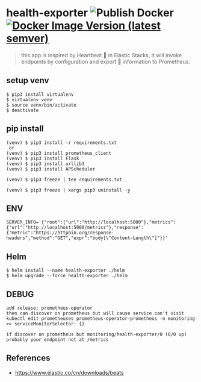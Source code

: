 # health-exporter ![Publish Docker](https://github.com/Jian-Min-Huang/health-exporter/workflows/Publish%20Docker/badge.svg?branch=master&event=push) [![Docker Image Version (latest semver)](https://img.shields.io/docker/v/jianminhuang/health-exporter)](https://hub.docker.com/r/jianminhuang/health-exporter)
> this app is inspired by Heartbeat 💓 in Elastic Stacks, it will invoke endpoints by configuration and export 🔀 information to Prometheus.

## setup venv
```
$ pip3 install virtualenv
$ virtualenv venv
$ source venv/bin/activate
$ deactivate
```

## pip install
```
(venv) $ pip3 install -r requirements.txt
 or
(venv) $ pip3 install prometheus_client
(venv) $ pip3 install Flask
(venv) $ pip3 install urllib3
(venv) $ pip3 install APScheduler

(venv) $ pip3 freeze | tee requirements.txt
```
```
(venv) $ pip3 freeze | xargs pip3 uninstall -y
```

## ENV
```
SERVER_INFO='{"root":{"url":"http://localhost:5000"},"metrics":{"url":"http://localhost:5000/metrics"},"response":{"metric":"https://httpbin.org/response-headers","method":"GET","expr":"body[\"Content-Length\"]"}}'
```

## Helm
```
$ helm install --name health-exporter ./helm
$ helm upgrade --force health-exporter ./helm
```

## DEBUG
```
add release: prometheus-operator
then can discover on prometheus but will cause service can't visit
kubectl edit prometheuses prometheus-operator-prometheus -n monitoring
>> serviceMonitorSelector: {}
```
```
if discover on prometheus but monitoring/health-exporter/0 (0/0 up)
probably your endpoint not at /metrics
```

## References
* https://www.elastic.co/cn/downloads/beats
